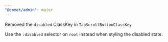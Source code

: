 ```yaml
---
"@comet/admin": major
---
```


Removed the `disabled` ClassKey in `TabScrollButtonClassKey`

Use the `:disabled` selector on `root` instead when styling the disabled state. 
